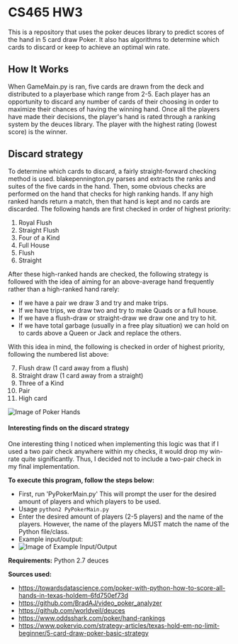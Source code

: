 # CS465 HW3

This is a repository that uses the poker deuces library to predict scores of the hand in 5 card draw Poker. It also has algorithms to determine which cards to discard or keep to achieve an optimal win rate.



## How It Works

When GameMain.py is ran, five cards are drawn from the deck and distributed to a playerbase which range from 2-5. Each player has an opportunity to discard any number of cards of their choosing in order to maximize their chances of having the winning hand. Once all the players have made their decisions, the player's hand is rated through a ranking system by the deuces library. The player with the highest rating (lowest score) is the winner.



## Discard strategy

To determine which cards to discard, a fairly straight-forward checking method is used. blakepennington.py parses and extracts the ranks and suites of the five cards in the hand. Then, some obvious checks are performed on the hand that checks for high ranking hands. If any high ranked hands return a match, then that hand is kept and no cards are discarded. The following hands are first checked in order of highest priority:

1. Royal Flush
2. Straight Flush
3. Four of a Kind
4. Full House
5. Flush
6. Straight

After these high-ranked hands are checked, the following strategy is followed with the idea of aiming for an above-average hand frequently rather than a high-ranked hand rarely:
* If we have a pair we draw 3 and try and make trips.
* If we have trips, we draw two and try to make Quads or a full house. 
* If we have a flush-draw or straight-draw we draw one and try to hit.
* If we have total garbage (usually in a free play situation) we can hold on to cards above a Queen or Jack and replace the others.

With this idea in mind, the following is checked in order of highest priority, following the numbered list above:

7. Flush draw (1 card away from a flush)
8. Straight draw (1 card away from a straight)
9. Three of a Kind
10. Pair
11. High card

![Image of Poker Hands](https://www.oddsshark.com/sites/default/files/styles/default/public/sb_101/2018/09/13/os-poker-hands-editorial-800x492.jpg)

#### Interesting finds on the discard strategy
One interesting thing I noticed when implementing this logic was that if I used a two pair check anywhere within my checks, it would drop my win-rate quite significantly. Thus, I decided not to include a two-pair check in my final implementation.


**To execute this program, follow the steps below:**
    
- First, run 'PyPokerMain.py' This will prompt the user for the desired amount of players and which players to be used.
- Usage `python2 PyPokerMain.py`
- Enter the desired amount of players (2-5 players) and the name of the players. However, the name of the players MUST match the name of the Python file/class.
- Example input/output:
- ![Image of Example Input/Output](https://i.imgur.com/x2itJQr.png)


**Requirements:**
    Python 2.7
    deuces
    
**Sources used:**
-   https://towardsdatascience.com/poker-with-python-how-to-score-all-hands-in-texas-holdem-6fd750ef73d
-   https://github.com/BradAJ/video_poker_analyzer
-   https://github.com/worldveil/deuces
-   https://www.oddsshark.com/poker/hand-rankings
-   https://www.pokervip.com/strategy-articles/texas-hold-em-no-limit-beginner/5-card-draw-poker-basic-strategy